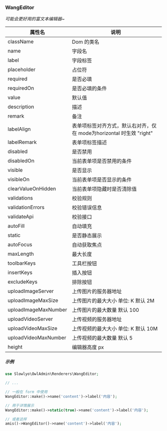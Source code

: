 ### WangEditor
_可能会更好用的富文本编辑器~_

| 属性名 | 说明 |
| ------------ | ------------ |
| className | Dom 的类名 |
| name | 字段名 |
| label | 字段标签 |
| placeholder | 占位符 |
| required | 是否必填 |
| requiredOn | 是否必填的条件 |
| value | 默认值 |
| description | 描述 |
| remark | 备注 |
| labelAlign | 表单项标签对齐方式，默认右对齐，仅在 mode为horizontal 时生效 "right" |
| labelRemark | 表单项标签描述 |
| disabled | 是否禁用 |
| disabledOn | 当前表单项是否禁用的条件 |
| visible | 是否显示 |
| visibleOn | 当前表单项是否显示的条件 |
| clearValueOnHidden | 当前表单项隐藏时是否清除值 |
| validations | 校验规则 |
| validationErrors | 校验错误信息 |
| validateApi | 校验接口 |
| autoFill | 自动填充 |
| static  | 是否静态展示 |
| autoFocus | 自动获取焦点 |
| maxLength | 最大长度 |
| toolbarKeys | 工具栏按钮 |
| insertKeys | 插入按钮 |
| excludeKeys | 排除按钮 |
| uploadImageServer | 上传图片的服务器地址 |
| uploadImageMaxSize | 上传图片的最大大小 单位: K 默认 2M |
| uploadImageMaxNumber | 上传图片的最大数量 默认 100 |
| uploadVideoServer | 上传视频的服务器地址 |
| uploadVideoMaxSize | 上传视频的最大大小 单位: K 默认 10M |
| uploadVideoMaxNumber | 上传视频的最大数量 默认 5 |
| height | 编辑器高度 px |


##### 示例

```php
use Slowlyo\OwlAdmin\Renderers\WangEditor;

// ...

// 一般在 form 中使用
WangEditor::make()->name('content')->label('内容');

// 用于详情展示
WangEditor::make()->static(true)->name('content')->label('内容');

// 或者这样
amis()->WangEditor()->name('content')->label('内容');
```
